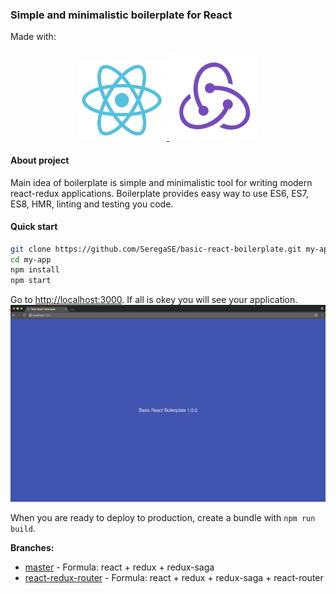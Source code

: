 ### Simple and minimalistic boilerplate for React
Made with:
<p align="center">
  <a href="https://github.com/facebook/react">
    <img alt="react logo" src="https://github.com/SeregaSE/basic-react-boilerplate/blob/master/docs/img/react.svg" width="144">
  </a>
  <a href="https://github.com/reactjs/redux">
      <img alt="redux logo" src="https://github.com/SeregaSE/basic-react-boilerplate/blob/master/docs/img/redux.svg" width="144">
   </a>
</p>

#### About project
Main idea of boilerplate is simple and minimalistic tool for writing modern react-redux applications. Boilerplate provides easy way to use ES6, ES7, ES8, HMR, linting and testing you code.

#### Quick start

```sh
git clone https://github.com/SeregaSE/basic-react-boilerplate.git my-app
cd my-app
npm install
npm start
```

Go to [http://localhost:3000](http://localhost:3000). If all is okey you will see your application.
![alt text](https://github.com/SeregaSE/basic-react-boilerplate/blob/master/docs/img/start-page.png "Example app screenshot")

When you are ready to deploy to production, create a bundle with `npm run build`.

**Branches:**
* [master](https://github.com/SeregaSE/basic-react-boilerplate) - Formula: react + redux + redux-saga
* [react-redux-router](https://github.com/SeregaSE/basic-react-boilerplate/tree/feature/react-router-redux) - Formula: react + redux + redux-saga + react-router
